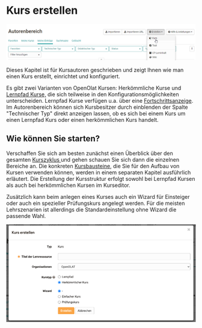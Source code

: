 # Kurs erstellen

![](assets/Kurs_erstellen_161.png)

  

Dieses Kapitel ist für Kursautoren geschrieben und zeigt Ihnen wie man einen
Kurs erstellt, einrichtet und konfiguriert.

Es gibt zwei Varianten von OpenOlat Kursen: Herkömmliche Kurse und 
[Lernpfad Kurse,](Learning_path_course.de.md) die sich
teilweise in den Konfigurationsmöglichkeiten unterscheiden. Lernpfad Kurse
verfügen u.a. über eine
[Fortschrittsanzeige](Learning_path_course_-_Participant_view.de.md). Im
Autorenbereich können sich Kursbesitzer durch einblenden der Spalte
"Technischer Typ" direkt anzeigen lassen, ob es sich bei einem Kurs um einen
Lernpfad Kurs oder einen herkömmlichen Kurs handelt.

  

  

## Wie können Sie starten?

Verschaffen Sie sich am besten zunächst einen Überblick über den gesamten
[Kurszyklus ](General_Information.de.md)und gehen schauen Sie sich dann die einzelnen
Bereiche an.  Die konkreten [Kursbausteine](../course_elements/index.de.md), die Sie für
den Aufbau von Kursen verwenden können, werden in einem separaten Kapitel
ausführlich erläutert. Die Erstellung der Kursstruktur erfolgt sowohl bei
Lernpfad Kursen als auch bei herkömmlichen Kursen im Kurseditor.

Zusätzlich kann beim anlegen eines Kurses auch ein Wizard für Einsteiger oder
auch ein spezieller Prüfungskurs angelegt werden. Für die meisten
Lehrszenarien ist allerdings die Standardeinstellung ohne Wizard die passende
Wahl.

  

  

![](assets/image2021-12-23_16-2-24.png)

